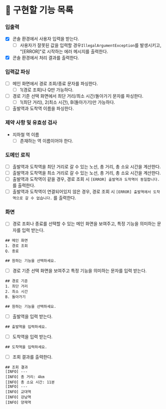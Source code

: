 # 📝 구현할 기능 목록

### 입출력

- [X] 콘솔 환경에서 사용자 입력을 받는다.
    - [ ] 사용자가 잘못된 값을 입력할 경우`IllegalArgumentException`를 발생시키고, "[ERROR]"로 시작하는 에러 메시지를 출력한다.
- [X] 콘솔 환경에서 처리 결과를 출력한다.

### 입력값 파싱

- [ ] 메인 화면에서 경로 조회/종료 문자를 파싱한다.
    - [ ] 1(경로 조회)나 Q만 가능하다.
- [ ] 경로 기준 선택 화면에서 최단 거리/최소 시간/돌아가기 문자를 파싱한다.
    - [ ] 1(최단 거리), 2(최소 시간), B(돌아가기)만 가능하다.
- [ ] 출발역과 도착역 이름을 파싱한다.

### 제약 사항 및 유효성 검사

- 지하철 역 이름
    - [ ] 존재하는 역 이름이어야 한다.

### 도메인 로직

- [ ] 출발역과 도착역을 최단 거리로 갈 수 있는 노선, 총 거리, 총 소요 시간을 계산한다.
- [ ] 출발역과 도착역을 최소 거리로 갈 수 있는 노선, 총 거리, 총 소요 시간을 계산한다.
- [ ] 출발역과 도착역이 같을 경우, 경로 조회 시  `[ERROR] 출발역과 도착역이 동일합니다.` 를 출력한다.
- [ ] 출발역과 도착역이 연결되어있지 않은 경우, 경로 조회 시  `[ERROR] 출발역에서 도착역으로 갈 수 없습니다.` 를 출력한다.

### 화면

- [ ] 경로 조회나 종료를 선택할 수 있는 메인 화면을 보여주고, 특정 기능을 의미하는 문자를 입력 받는다.

```plain
## 메인 화면
1. 경로 조회
Q. 종료

## 원하는 기능을 선택하세요.
```

- [ ] 경로 기준 선택 화면을 보여주고 특정 기능을 의미하는 문자를 입력 받는다.

```plain
## 경로 기준
1. 최단 거리
2. 최소 시간
B. 돌아가기

## 원하는 기능을 선택하세요.
```

- [ ] 출발역을 입력 받는다.

```plain
## 출발역을 입력하세요.
```

- [ ] 도착역을 입력 받는다.

```plain
## 도착역을 입력하세요.
```

- [ ] 조회 결과를 출력한다.

```plain
## 조회 결과
[INFO] ---
[INFO] 총 거리: 4km
[INFO] 총 소요 시간: 11분
[INFO] ---
[INFO] 교대역
[INFO] 강남역
[INFO] 양재역
```